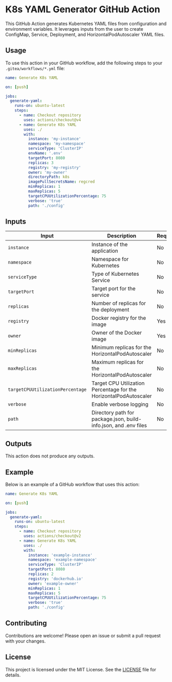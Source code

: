 # K8s YAML Generator GitHub Action

This GitHub Action generates Kubernetes YAML files from configuration and environment variables. It leverages inputs from the user to create ConfigMap, Service, Deployment, and HorizontalPodAutoscaler YAML files.

## Usage

To use this action in your GitHub workflow, add the following steps to your `.gitea/workflows/*.yml` file:

```yaml
name: Generate K8s YAML

on: [push]

jobs:
  generate-yaml:
    runs-on: ubuntu-latest
    steps:
      - name: Checkout repository
        uses: actions/checkout@v4
      - name: Generate K8s YAML
        uses: ./
        with:
          instance: 'my-instance'
          namespace: 'my-namespace'
          serviceType: 'ClusterIP'
          envName: '.env'
          targetPort: 8080
          replicas: 3
          registry: 'my-registry'
          owner: 'my-owner'
          directoryPath: k8s
          imagePullSecretsName: regcred
          minReplicas: 1
          maxReplicas: 5
          targetCPUUtilizationPercentage: 75
          verbose: 'true'
          path: './config'
```

## Inputs

| Input                            | Description                                                   | Required | Default            |
|----------------------------------|---------------------------------------------------------------|----------|--------------------|
| `instance`                       | Instance of the application                                   | No       | `''`               |
| `namespace`                      | Namespace for Kubernetes                                      | No       | `default`          |
| `serviceType`                    | Type of Kubernetes Service                                    | No       | `ClusterIP`        |
| `targetPort`                     | Target port for the service                                   | No       | `8080`             |
| `replicas`                       | Number of replicas for the deployment                         | No       | `1`                |
| `registry`                       | Docker registry for the image                                 | Yes      |                    |
| `owner`                          | Owner of the Docker image                                     | Yes      |                    |
| `minReplicas`                    | Minimum replicas for the HorizontalPodAutoscaler              | No       | `1`                |
| `maxReplicas`                    | Maximum replicas for the HorizontalPodAutoscaler              | No       | `3`                |
| `targetCPUUtilizationPercentage` | Target CPU Utilization Percentage for the HorizontalPodAutoscaler | No       | `80`               |
| `verbose`                        | Enable verbose logging                                        | No       | `false`            |
| `path`                           | Directory path for package.json, build-info.json, and .env files | No       | `.`                |

## Outputs

This action does not produce any outputs.

## Example

Below is an example of a GitHub workflow that uses this action:

```yaml
name: Generate K8s YAML

on: [push]

jobs:
  generate-yaml:
    runs-on: ubuntu-latest
    steps:
      - name: Checkout repository
        uses: actions/checkout@v2
      - name: Generate K8s YAML
        uses: ./
        with:
          instance: 'example-instance'
          namespace: 'example-namespace'
          serviceType: 'ClusterIP'
          targetPort: 8080
          replicas: 2
          registry: 'dockerhub.io'
          owner: 'example-owner'
          minReplicas: 1
          maxReplicas: 5
          targetCPUUtilizationPercentage: 75
          verbose: 'true'
          path: './config'
```

## Contributing

Contributions are welcome! Please open an issue or submit a pull request with your changes.

## License

This project is licensed under the MIT License. See the [LICENSE](LICENSE) file for details.
